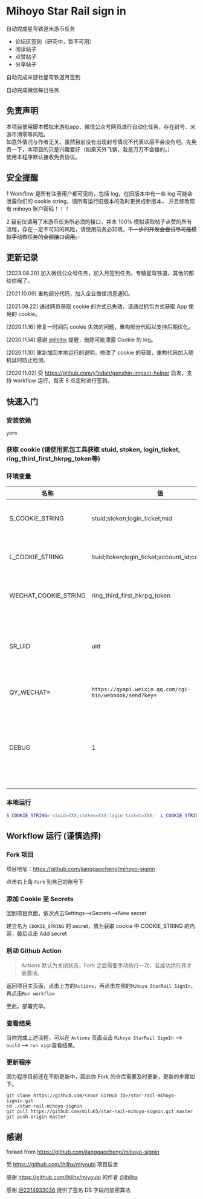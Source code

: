 # Mihoyo Star Rail sign in

自动完成星穹铁道米游币任务
- 论坛区签到（研究中，暂不可用）
- 阅读帖子
- 点赞帖子
- 分享帖子

自动完成米游社星穹铁道月签到

自动完成微信每日任务

## 免责声明
本项目使用脚本模拟米游社app、微信公众号网页进行自动化任务，存在封号、米游币清零等风险。   
如意外情况与作者无关。虽然目前没有出现封号情况不代表以后不会没有吧。先免责一下，本项目的只是兴趣爱好（如果天外飞锅，我是万万不会接的。）   
使用本程序默认接收免责协议。   

## 安全提醒  
1 Workflow 是所有注册用户都可见的，包括 log，在旧版本中有一些 log 可能会泄露你们的 cookie string，请所有运行旧版本的及时更换成新版本，
并且修改现有 mihoyo 账户密码！！！

2 目前仅调用了米游币任务所必须的接口，并未 100% 模拟读取帖子点赞的所有流程，存在一定不可知的风险，请使用前务必知晓，~~下一步的开发会尝试尽可能模拟手动做任务的全部接口调用。~~

## 更新记录 
[2023.08.20] 加入微信公众号任务，加入月签到任务。专精星穹铁道，其他的都给你阉了。

[2021.10.09] 重构部分代码，加入企业微信消息通知。

[2021.09.22] 通过网页获取 cookie 的方式已失效，请通过抓包方式获取 App 使用的 cookie。

[2020.11.16] 修复一时间后 cookie 失效的问题，重构部分代码以支持后期优化。

[2020.11.14] 感谢 [@lhllhx](https://github.com/lhllhx) 提醒，删除可能泄露 Cookie 的 log。

[2020.11.10] 重新加回本地运行的说明，修改了 cookie 的获取，重构代码加入随机延时防止检测。

[2020.11.02] 受 https://github.com/y1ndan/genshin-impact-helper 启发，支持 workflow 运行，每天 8 点定时进行签到。

## 快速入门

### 安装依赖
```
yarn
```

### 获取 cookie (请使用抓包工具获取 stuid, stoken, login_ticket, ring_third_first_hkrpg_token等)

### 环境变量
| 名称                   | 值                                                       | 备注                                     |
|----------------------|---------------------------------------------------------|----------------------------------------|
| S_COOKIE_STRING      | stuid;stoken;login_ticket;mid                           | 通过抓包米游社自行获取                            |
| L_COOKIE_STRING      | ltuid;ltoken;login_ticket;account_id;cookie_token       | 通过抓包米游社自行获取                            |
| WECHAT_COOKIE_STRING | ring_third_first_hkrpg_token                            | 通过抓包微信自行获取                             |
| SR_UID               | uid                                                     | 通过抓包米游社POST BODY自行获取                   |
| QY_WECHAT=           | `https://qyapi.weixin.qq.com/cgi-bin/webhook/send?key=` | 企业微信机器人 URL                            |
| DEBUG                | 1                                                       | 默认 info 级别, DEBUG = 1 则开启 debug 级别日志输出 |

### 本地运行
```bash
S_COOKIE_STRING='stuid=XXX;stoken=XXX;login_ticket=XXX;' L_COOKIE_STRING='account_id=XXX; cookie_token=XXX; login_ticket=XXX; ltoken=XXX; ltuid=XXX;' SR_UID='XXX' WECHAT_COOKIE_STRING='ring_third_first_hkrpg_token=XXX' node dist/main.js
```

## Workflow 运行 (谨慎选择)
### Fork 项目  

项目地址：https://github.com/jianggaocheng/mihoyo-signin  

点击右上角 `Fork` 到自己的账号下

### 添加 Cookie 至 Secrets
回到项目页面，依次点击Settings-->Secrets-->New secret

建立名为 `COOKIE_STRING` 的 secret，值为获取 cookie 中 COOKIE_STRING 的内容，最后点击 Add secret

### 启动 Github Action

> Actions 默认为关闭状态，Fork 之后需要手动执行一次，若成功运行其才会激活。

返回项目主页面，点击上方的`Actions`，再点击左侧的`Mihoyo StarRail SignIn`，再点击`Run workflow`

至此，部署完毕。

### 查看结果

当你完成上述流程，可以在 `Actions` 页面点击 `Mihoyo StarRail SignIn` --> `build` --> `run sign`查看结果。

### 更新程序

因为程序目前还在不断更新中，因此你 Fork 的仓库需要及时更新，更新的步骤如下。

```
git clone https://github.com/<Your GitHub ID>/star-rail-mihoyo-signin.git
cd ./star-rail-mihoyo-signin
git pull https://github.com/milu65/star-rail-mihoyo-signin.git master
git push origin master
```

## 感谢
forked from https://github.com/jianggaocheng/mihoyo-signin

受 https://github.com/lhllhx/miyoubi 项目启发  

感谢 https://github.com/lhllhx/miyoubi 的作者 [@lhllhx](https://github.com/lhllhx)  

感谢 [@2314933036](https://github.com/2314933036) 提供了签名 DS 字段的加密算法  

